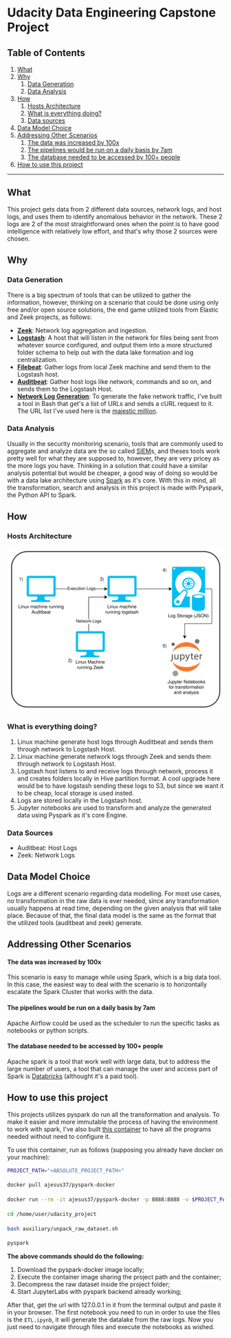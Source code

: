 # Udacity Data Engineering Capstone Project

## Table of Contents

1. [What](#what)
2. [Why](#why)
    1. [Data Generation](#data_generation)
    2. [Data Analysis](#data_analysis)
3. [How](#how)
    1. [Hosts Architecture](#hosts_architecture)
    2. [What is everything doing?](#what_is_everything_doing)
    3. [Data sources](#data_sources)
4. [Data Model Choice](#data_model_choice)
5. [Addressing Other Scenarios](#addressing_other_scenarios)
    1. [The data was increased by 100x](#data_increses_100x)
    2. [The pipelines would be run on a daily basis by 7am](#pipelines_run_daily)
    3. [The database needed to be accessed by 100+ people](#access_by_100_users)
6. [How to use this project](#how_to_use_this_project)
    
    
---

<a name="what"></a> 
## What

This project gets data from 2 different data sources, network logs, and host logs, and uses them to identify anomalous behavior in the network. These 2 logs are 2 of the most straightforward ones when the point is to have good intelligence with relatively low effort, and that's why those 2 sources were chosen.

<a name="why"></a> 
## Why

<a name="data_generation"></a> 
### Data Generation

There is a big spectrum of tools that can be utilized to gather the information, however, thinking on a scenario that could be done using only free and/or open source solutions, the end game utilized tools from Elastic and Zeek projects, as follows:

- **[Zeek](https://zeek.org/)**: Network log aggregation and ingestion.
- **[Logstash](https://www.elastic.co/pt/logstash/)**: A host that will listen in the network for files being sent from whatever source configured, and output them into a more structured folder schema to help out with the data lake formation and log centralization.
- **[Filebeat](https://www.elastic.co/pt/beats/filebeat)**: Gather logs from local Zeek machine and send them to the Logstash host.
- **[Auditbeat](https://www.elastic.co/pt/beats/auditbeat)**: Gather host logs like network, commands and so on, and sends them to the Logstash Host.
- **[Network Log Generation](https://github.com/aJesus37/for_url_curl)**: To generate the fake network traffic, I've built a tool in Bash that get's a list of URLs and sends a cURL request to it. The URL list I've used here is the [majestic million](https://www.google.com/search?channel=trow5&client=firefox-b-d&q=majestic+million).

<a name="data_analysis"></a> 
### Data Analysis

Usually in the security monitoring scenario, tools that are commonly used to aggregate and analyze data are the so called [SIEM](https://en.wikipedia.org/wiki/Security_information_and_event_management)s, and theses tools work pretty well for what they are supposed to, however, they are very pricey as the more logs you have. Thinking in a solution that could have a similar analysis potential but would be cheaper, a good way of doing so would be with a data lake architecture using [Spark](https://spark.apache.org/) as it's core.
With this in mind, all the transformation, search and analysis in this project is made with Pyspark, the Python API to Spark.

<a name="how"></a> 
## How

<a name="hosts_architecture"></a> 
### Hosts Architecture

![](docs/nanodegree_hosts_architecture.jpg)

<a name="what_is_everything_doing"></a> 
### What is everything doing?

1. Linux machine generate host logs through Auditbeat and sends them through network to Logstash Host.
2. Linux machine generate network logs through Zeek and sends them through network to Logstash Host.
3. Logstash host listens to and receive logs through network, process it and creates folders locally in Hive partition format. A cool upgrade here would be to have logstash sending these logs to S3, but since we want it to be cheap, local storage is used insted.
4. Logs are stored locally in the Logstash host.
5. Jupyter notebooks are used to transform and analyze the generated data using Pyspark as it's core Engine.

<a name="data_sources"></a>
### Data Sources

- Auditbeat: Host Logs
- Zeek: Network Logs

<a name="data_model_choice"></a> 
## Data Model Choice

Logs are a different scenario regarding data modelling. For most use cases, no transformation in the raw data is ever needed, since any transformation usually happens at read time, depending on the given analysis that will take place. Because of that, the final data model is the same as the format that the utilized tools (auditbeat and zeek) generate.

<a name="addressing_other_scenarios"></a>
## Addressing Other Scenarios

<a name="data_increses_100x"></a>
#### The data was increased by 100x

This scenario is easy to manage while using Spark, which is a big data tool. In this case, the easiest way to deal with the scenario is to horizontally escalate the Spark Cluster that works with the data.

<a name="pipelines_run_daily"></a>
#### The pipelines would be run on a daily basis by 7am 

Apache Airflow could be used as the scheduler to run the specific tasks as notebooks or python scripts.

<a name="access_by_100_users"></a>
#### The database needed to be accessed by 100+ people

Apache spark is a tool that work well with large data, but to address the large number of users, a tool that can manage the user and access part of Spark is [Databricks](databricks.com/) (althought it's a paid tool).


<a name="how_to_use_this_project"></a>
## How to use this project

This projects utilizes pyspark do run all the transformation and analysis. To make it easier and more immutable the process of having the environment to work with spark, I've also built [this container](https://hub.docker.com/repository/docker/ajesus37/pyspark-docker) to have all the programs needed without need to configure it.

To use this container, run as follows (supposing you already have docker on your machine):

```bash
PROJECT_PATH="<ABSOLUTE_PROJECT_PATH>"

docker pull ajesus37/pyspark-docker

docker run --rm -it ajesus37/pyspark-docker -p 8888:8888 -v $PROJECT_PATH:/home/user/udacity_project

cd /home/user/udacity_project

bash auxiliary/unpack_raw_dataset.sh

pyspark

```

**The above commands should do the following:**

1. Download the pyspark-docker image locally;
2. Execute the container image sharing the project path and the container;
3. Decompress the raw dataset inside the project folder;
4. Start JupyterLabs with pyspark backend already working;

After that, get the url with 127.0.0.1 in it from the terminal output and paste it in your browser. The first notebook you need to run in order to use the files is the `ETL.ipynb`, it will generate the datalake from the raw logs. Now you just need to navigate through files and execute the notebooks as wished.